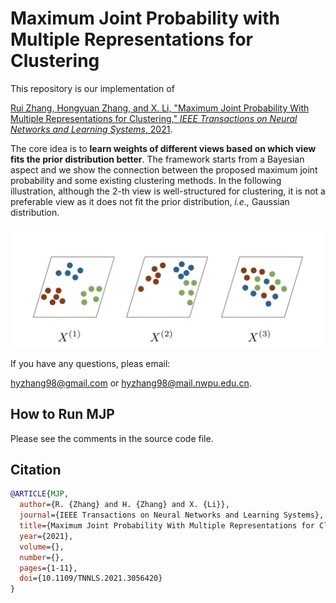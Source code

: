 # Maximum Joint Probability with Multiple Representations for Clustering

This repository is our implementation of 

[Rui Zhang, Hongyuan Zhang, and X. Li, "Maximum Joint Probability With Multiple Representations for Clustering," *IEEE Transactions on Neural Networks and Learning  Systems*, 2021](https://ieeexplore.ieee.org/document/9354038).

The core idea is to **learn weights of different views based on which view fits the prior distribution better**. The framework starts from a Bayesian aspect and we show the connection between the proposed maximum joint probability and some existing clustering methods. In the following illustration, although the 2-th view is well-structured for clustering, it is not a preferable view as it does not fit the prior distribution, *i.e.,* Gaussian distribution.   

![Figure](img/framework.png)




If you have any questions, pleas email:

hyzhang98@gmail.com or hyzhang98@mail.nwpu.edu.cn.

## How to Run MJP

Please see the comments in the source code file. 



## Citation

```bibtex
@ARTICLE{MJP,
  author={R. {Zhang} and H. {Zhang} and X. {Li}},
  journal={IEEE Transactions on Neural Networks and Learning Systems}, 
  title={Maximum Joint Probability With Multiple Representations for Clustering}, 
  year={2021},
  volume={},
  number={},
  pages={1-11},
  doi={10.1109/TNNLS.2021.3056420}
}
```

